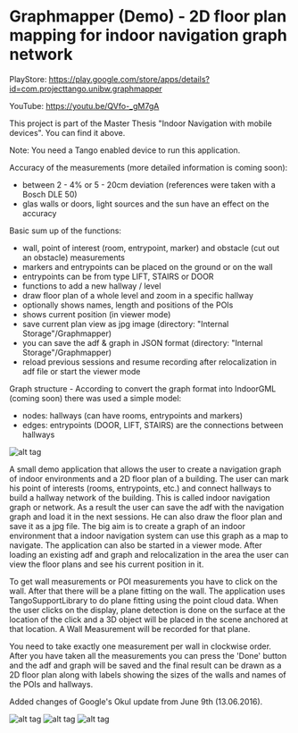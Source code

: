 # Graphmapper (Demo) - 2D floor plan mapping for indoor navigation graph network

PlayStore: https://play.google.com/store/apps/details?id=com.projecttango.unibw.graphmapper

YouTube:   https://youtu.be/QVfo-_gM7gA

This project is part of the Master Thesis "Indoor Navigation with mobile devices". You can find it above.

Note: You need a Tango enabled device to run this application.

Accuracy of the measurements (more detailed information is coming soon):
* between 2 - 4% or 5 - 20cm deviation (references were taken with a Bosch DLE 50)
* glas walls or doors, light sources and the sun have an effect on the accuracy

Basic sum up of the functions:
* wall, point of interest (room, entrypoint, marker) and obstacle (cut out an obstacle) measurements
* markers and entrypoints can be placed on the ground or on the wall
* entrypoints can be from type LIFT, STAIRS or DOOR
* functions to add a new hallway / level
* draw floor plan of a whole level and zoom in a specific hallway
* optionally shows names, length and positions of the POIs
* shows current position (in viewer mode)
* save current plan view as jpg image (directory: "Internal Storage"/Graphmapper)
* you can save the adf & graph in JSON format (directory: "Internal Storage"/Graphmapper)
* reload previous sessions and resume recording after relocalization in adf file or start the viewer mode

Graph structure - According to convert the graph format into IndoorGML (coming soon) there was used a simple model:
* nodes: hallways (can have rooms, entrypoints and markers)
* edges: entrypoints (DOOR, LIFT, STAIRS) are the connections between hallways

![alt tag](https://github.com/King-Konsto/graphmapper_demo/blob/master/Screenshot_2016-06-28-16-01-17.png)

A small demo application that allows the user to create a navigation graph of indoor environments 
and a 2D floor plan of a building. The user can mark his point of interests (rooms, entrypoints, etc.) 
and connect hallways to build a hallway network of the building. This is called indoor navigation graph or network. 
As a result the user can save the adf with the navigation graph and load it in the next sessions. 
He can also draw the floor plan and save it as a jpg file. The big aim is to create a graph of an 
indoor environment that a indoor navigation system can use this graph as a map to navigate. 
The application can also be started in a viewer mode. After loading an existing adf and graph and 
relocalization in the area the user can view the floor plans and see his current position in it.

 To get wall measurements or POI measurements you have to click on the wall. After that there will be a plane 
 fitting on the wall. The application uses TangoSupportLibrary to do plane fitting using the point cloud data. 
 When the user clicks on the display, plane detection is done on the surface at the location of 
 the click and a 3D object will be placed in the scene anchored at that location. A Wall Measurement 
 will be recorded for that plane.
 
 You need to take exactly one measurement per wall in clockwise order. After you have taken all the 
 measurements you can press the 'Done' button and the adf and graph will be saved and the final result 
 can be drawn as a 2D floor plan along with labels showing the sizes of the walls and names of the POIs 
 and hallways.
 
 Added changes of Google's Okul update from June 9th (13.06.2016).
 
 ![alt tag](https://github.com/King-Konsto/graphmapper_demo/blob/master/Screenshot_2016-06-28-16-01-37.png)
 ![alt tag](https://github.com/King-Konsto/graphmapper_demo/blob/master/Screenshot_2016-06-28-16-25-52.png)
 ![alt tag](https://github.com/King-Konsto/graphmapper_demo/blob/master/Screenshot_2016-06-28-16-26-21.png)
